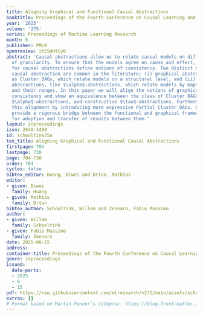 ```yaml
---
title: Aligning Graphical and Functional Causal Abstractions
booktitle: Proceedings of the Fourth Conference on Causal Learning and Reasoning
year: '2025'
volume: '275'
series: Proceedings of Machine Learning Research
month: 5
publisher: PMLR
openreview: itESdHtCyO
abstract: 'Causal abstractions allow us to relate causal models on different levels
  of granularity. To ensure that the models agree on cause and effect, frameworks
  for causal abstractions define notions of consistency. Two distinct methods for
  causal abstraction are common in the literature: (i) graphical abstractions, such
  as Cluster DAGs, which relate models on a structural level, and (ii) functional
  abstractions, like $\alpha$-abstractions, which relate models by maps between variables
  and their ranges. In this paper we will align the notions of graphical and functional
  consistency and show an equivalence between the class of Cluster DAGs, consistent
  $\alpha$-abstractions, and constructive $\tau$-abstractions. Furthermore, we extend
  this alignment by introducing more expressive Partial Cluster DAGs. Our results
  provide a rigorous bridge between the functional and graphical frameworks and allow
  for adoption and transfer of results between them.'
layout: inproceedings
issn: 2640-3498
id: schooltink25a
tex_title: Aligning Graphical and Functional Causal Abstractions
firstpage: 704
lastpage: 730
page: 704-730
order: 704
cycles: false
bibtex_editor: Huang, Biwei and Drton, Mathias
editor:
- given: Biwei
  family: Huang
- given: Mathias
  family: Drton
bibtex_author: Schooltink, Willem and Zennaro, Fabio Massimo
author:
- given: Willem
  family: Schooltink
- given: Fabio Massimo
  family: Zennaro
date: 2025-06-15
address:
container-title: Proceedings of the Fourth Conference on Causal Learning and Reasoning
genre: inproceedings
issued:
  date-parts:
  - 2025
  - 6
  - 15
pdf: https://raw.githubusercontent.com/mlresearch/v275/main/assets/schooltink25a/schooltink25a.pdf
extras: []
# Format based on Martin Fenner's citeproc: https://blog.front-matter.io/posts/citeproc-yaml-for-bibliographies/
---
```


